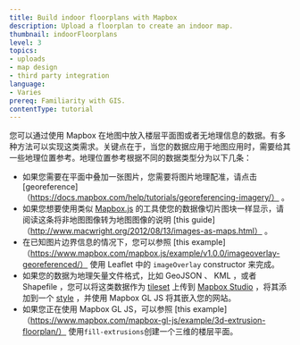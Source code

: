 ```yaml
---
title: Build indoor floorplans with Mapbox
description: Upload a floorplan to create an indoor map.
thumbnail: indoorFloorplans
level: 3
topics:
- uploads
- map design
- third party integration
language:
- Varies
prereq: Familiarity with GIS.
contentType: tutorial
---
```


您可以通过使用 Mapbox 在地图中放入楼层平面图或者无地理信息的数据。有多种方法可以实现这类需求。关键点在于，当您的数据应用于地图应用时，需要给其一些地理位置参考。地理位置参考根据不同的数据类型分为以下几条：

- 如果您需要在平面中叠加一张图片，您需要将图片地理配准，请点击 [georeference]（https://docs.mapbox.com/help/tutorials/georeferencing-imagery/） 。
- 如果您想要使用类似 [Mapbox.js](https://www.mapbox.com/mapbox.js/) 的工具使您的数据像切片图块一样显示，请阅读这条将非地图图像转为地图图像的说明 [this guide]（http://www.macwright.org/2012/08/13/images-as-maps.html） 。
- 在已知图片边界信息的情况下，您可以参照 [this example]（https://www.mapbox.com/mapbox.js/example/v1.0.0/imageoverlay-georeferenced/） 使用 Leaflet 中的 `imageOverlay` constructor 来完成。
- 如果您的数据为地理矢量文件格式，比如 GeoJSON 、 KML ，或者 Shapefile ，您可以将这类数据作为 [tileset](https://docs.mapbox.com/help/glossary/tileset/) 上传到 [Mapbox Studio](https://github.com/mapbox/mapbox-studio-classic) ，将其添加到一个 [style](https://www.mapbox.com/studio-manual/reference/styles/) ，并使用 Mapbox GL JS 将其嵌入您的网站。
- 如果您正在使用 Mapbox GL JS，可以参照 [this example]（https://www.mapbox.com/mapbox-gl-js/example/3d-extrusion-floorplan/） 使用`fill-extrusions`创建一个三维的楼层平面。
